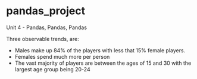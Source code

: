 # pandas_project
Unit 4 - Pandas, Pandas, Pandas

Three observable trends, are:
 - Males make up 84% of the players with less that 15% female players.
 - Females spend much more per person
 - The vast majority of players are between the ages of 15 and 30 with the largest age group being 20-24